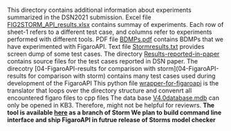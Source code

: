 This directory contains additional information about experiments summarized in the DSN2021 submission.
Excel file [FIG2STORM_API_results.xlsx](FIG2STORM_API_results.xlsx) contains summay of experiments. Each row of sheet-1 refers to a different test case, and columns refer to experiments performed with different tools.
PDF file [BDMPs.pdf](BDMPs.pdf) contains BDMPs that we have experimented with FigaroAPI.
Text file [Stormresults.txt](Stormresults.txt) provides screen dump of some test cases.
The directory [Results-reported-in-paper](Results-reported-in-paper) contains source files for the test cases reported in DSN paper.
The direcotry [04-FigaroAPI-results for comparison with storm](04-FigaroAPI-results for comparison with storm) contains many test cases used during development of the FigaroAPI
This python file [wrapper-for-figaroapi](wrapper-for-figaroapi) is the translator that loops over the directory structure and convenrt all encountered figaro files to cpp files
The data base [V4.0database.mdb](V4.0database.mdb) can only be opened in KB3. Therefore, might not be helpful for reviewrs.
**The tool is available [here](https://github.com/moves-rwth/storm/tree/FigaroAPI) as a branch of Storm We plan to build command line interface and ship FigaroAPI in futrue release of Storms model checker**
